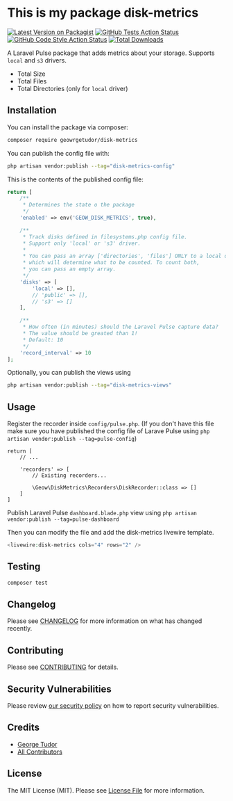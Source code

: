 # This is my package disk-metrics

[![Latest Version on Packagist](https://img.shields.io/packagist/v/geowrgetudor/disk-metrics.svg?style=flat-square)](https://packagist.org/packages/geowrgetudor/disk-metrics)
[![GitHub Tests Action Status](https://img.shields.io/github/actions/workflow/status/geowrgetudor/disk-metrics/run-tests.yml?branch=main&label=tests&style=flat-square)](https://github.com/geowrgetudor/disk-metrics/actions?query=workflow%3Arun-tests+branch%3Amain)
[![GitHub Code Style Action Status](https://img.shields.io/github/actions/workflow/status/geowrgetudor/disk-metrics/fix-php-code-style-issues.yml?branch=main&label=code%20style&style=flat-square)](https://github.com/geowrgetudor/disk-metrics/actions?query=workflow%3A"Fix+PHP+code+style+issues"+branch%3Amain)
[![Total Downloads](https://img.shields.io/packagist/dt/geowrgetudor/disk-metrics.svg?style=flat-square)](https://packagist.org/packages/geowrgetudor/disk-metrics)

A Laravel Pulse package that adds metrics about your storage.
Supports `local` and `s3` drivers.

-   Total Size
-   Total Files
-   Total Directories (only for `local` driver)

## Installation

You can install the package via composer:

```bash
composer require geowrgetudor/disk-metrics
```

You can publish the config file with:

```bash
php artisan vendor:publish --tag="disk-metrics-config"
```

This is the contents of the published config file:

```php
return [
    /**
     * Determines the state o the package
     */
    'enabled' => env('GEOW_DISK_METRICS', true),

    /**
     * Track disks defined in filesystems.php config file.
     * Support only 'local' or 's3' driver.
     *
     * You can pass an array ['directories', 'files'] ONLY to a local disk
     * which will determine what to be counted. To count both,
     * you can pass an empty array.
     */
    'disks' => [
        'local' => [],
        // 'public' => [],
        // 's3' => []
    ],

    /**
     * How often (in minutes) should the Laravel Pulse capture data?
     * The value should be greated than 1!
     * Default: 10
     */
    'record_interval' => 10
];
```

Optionally, you can publish the views using

```bash
php artisan vendor:publish --tag="disk-metrics-views"
```

## Usage

Register the recorder inside `config/pulse.php`. (If you don\'t have this file make sure you have published the config file of Larave Pulse using `php artisan vendor:publish --tag=pulse-config`)

```
return [
    // ...

    'recorders' => [
        // Existing recorders...

        \Geow\DiskMetrics\Recorders\DiskRecorder::class => []
    ]
]
```

Publish Laravel Pulse `dashboard.blade.php` view using `php artisan vendor:publish --tag=pulse-dashboard`

Then you can modify the file and add the disk-metrics livewire template.

```php
<livewire:disk-metrics cols="4" rows="2" />
```

## Testing

```bash
composer test
```

## Changelog

Please see [CHANGELOG](CHANGELOG.md) for more information on what has changed recently.

## Contributing

Please see [CONTRIBUTING](CONTRIBUTING.md) for details.

## Security Vulnerabilities

Please review [our security policy](../../security/policy) on how to report security vulnerabilities.

## Credits

-   [George Tudor](https://github.com/geowrgetudor)
-   [All Contributors](../../contributors)

## License

The MIT License (MIT). Please see [License File](LICENSE.md) for more information.
